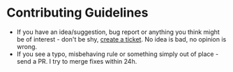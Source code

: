 # Contributing Guidelines

- If you have an idea/suggestion, bug report or anything you think might be of interest - don't be shy, 
[create a ticket](https://github.com/mresti/ktsecure/issues/new). No idea is bad, no opinion is wrong. 
- If you see a typo, misbehaving rule or something simply out of place - send a PR. I try to merge fixes within 24h.
